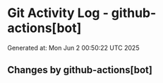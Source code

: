 # Git Activity Log - github-actions[bot]
Generated at: Mon Jun  2 00:50:22 UTC 2025
## Changes by github-actions[bot]
```diff
```
